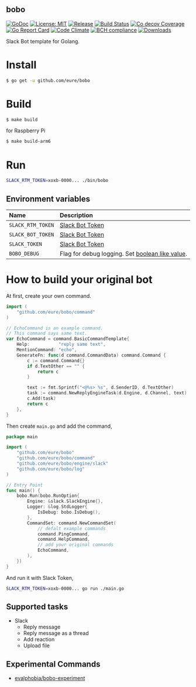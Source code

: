 bobo
----

[![GoDoc][1]][2] [![License: MIT][3]][4] [![Release][5]][6] [![Build Status][7]][8] [![Co decov Coverage][11]][12] [![Go Report Card][13]][14] [![Code Climate][19]][20] [![BCH compliance][21]][22] [![Downloads][15]][16]

[1]: https://godoc.org/github.com/eure/bobo?status.svg
[2]: https://godoc.org/github.com/eure/bobo
[3]: https://img.shields.io/badge/License-MIT-blue.svg
[4]: LICENSE.md
[5]: https://img.shields.io/github/release/eure/bobo.svg
[6]: https://github.com/eure/bobo/releases/latest
[7]: https://travis-ci.org/eure/bobo.svg?branch=master
[8]: https://travis-ci.org/eure/bobo
[9]: https://coveralls.io/repos/eure/bobo/badge.svg?branch=master&service=github
[10]: https://coveralls.io/github/eure/bobo?branch=master
[11]: https://codecov.io/github/eure/bobo/coverage.svg?branch=master
[12]: https://codecov.io/github/eure/bobo?branch=master
[13]: https://goreportcard.com/badge/github.com/eure/bobo
[14]: https://goreportcard.com/report/github.com/eure/bobo
[15]: https://img.shields.io/github/downloads/eure/bobo/total.svg?maxAge=1800
[16]: https://github.com/eure/bobo/releases
[17]: https://img.shields.io/github/stars/eure/bobo.svg
[18]: https://github.com/eure/bobo/stargazers
[19]: https://codeclimate.com/github/eure/bobo/badges/gpa.svg
[20]: https://codeclimate.com/github/eure/bobo
[21]: https://bettercodehub.com/edge/badge/eure/bobo?branch=master
[22]: https://bettercodehub.com/



Slack Bot template for Golang.


# Install

```bash
$ go get -u github.com/eure/bobo
```

# Build

```bash
$ make build
```

for Raspberry Pi

```bash
$ make build-arm6
```

# Run

```bash
SLACK_RTM_TOKEN=xoxb-0000... ./bin/bobo
```

## Environment variables

|Name|Description|
|:--|:--|
| `SLACK_RTM_TOKEN` | [Slack Bot Token](https://slack.com/apps/A0F7YS25R-bots) |
| `SLACK_BOT_TOKEN` | [Slack Bot Token](https://slack.com/apps/A0F7YS25R-bots) |
| `SLACK_TOKEN` | [Slack Bot Token](https://slack.com/apps/A0F7YS25R-bots) |
| `BOBO_DEBUG` | Flag for debug logging. Set [boolean like value](https://golang.org/pkg/strconv/#ParseBool). |

# How to build your original bot

At first, create your own command.

```go
import (
	"github.com/eure/bobo/command"
)

// EchoCommand is an example command.
// This command says same text.
var EchoCommand = command.BasicCommandTemplate{
	Help:           "reply same text",
	MentionCommand: "echo",
	GenerateFn: func(d command.CommandData) command.Command {
		c := command.Command{}
		if d.TextOther == "" {
			return c
		}

		text := fmt.Sprintf("<@%s> %s", d.SenderID, d.TextOther)
		task := command.NewReplyEngineTask(d.Engine, d.Channel, text)
		c.Add(task)
		return c
	},
}
```

Then create `main.go` and add the command,

```go
package main

import (
	"github.com/eure/bobo"
	"github.com/eure/bobo/command"
	"github.com/eure/bobo/engine/slack"
	"github.com/eure/bobo/log"
)

// Entry Point
func main() {
	bobo.Run(bobo.RunOption{
		Engine: &slack.SlackEngine{},
		Logger: &log.StdLogger{
			IsDebug: bobo.IsDebug(),
		},
		CommandSet: command.NewCommandSet(
			// defalt example commands
			command.PingCommand,
			command.HelpCommand,
			// add your original commands
			EchoCommand,
		),
	})
}
```

And run it with Slack Token,

```bash
SLACK_RTM_TOKEN=xoxb-0000... go run ./main.go
```

## Supported tasks

- Slack
    - Reply message
    - Reply message as a thread
    - Add reaction
    - Upload file

## Experimental Commands

- [evalphobia/bobo-experiment](https://github.com/evalphobia/bobo-experiment)
